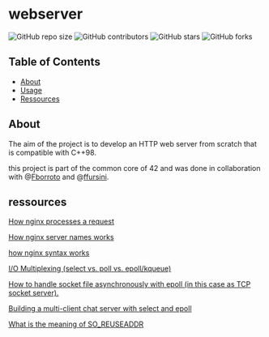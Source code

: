# webserver

![GitHub repo size](https://img.shields.io/github/repo-size/redadoo/webserver)
![GitHub contributors](https://img.shields.io/github/contributors/redadoo/webserver)
![GitHub stars](https://img.shields.io/github/stars/redadoo/webserver?style=social)
![GitHub forks](https://img.shields.io/github/forks/redadoo/webserver?style=social)

## Table of Contents

- [About](#about)
- [Usage](#usage)
- [Ressources](#ressources)

## About

The aim of the project is to develop an HTTP web server from scratch that is compatible with C++98.

this project is part of the common core of 42 and was done in collaboration with @[Fborroto](https://github.com/Fborroto) and @[ffursini](https://github.com/ffursini).

## ressources

[How nginx processes a request](http://nginx.org/en/docs/http/request_processing.html)

[How nginx server names works](http://nginx.org/en/docs/http/server_names.html)

[how nginx syntax works](http://nginx.org/en/docs/beginners_guide.html)

[I/O Multiplexing (select vs. poll vs. epoll/kqueue)](https://nima101.github.io/io_multiplexing)

[How to handle socket file asynchronously with epoll (in this case as TCP socket server).](https://stackoverflow.com/questions/66916835/c-confused-by-epoll-and-socket-fd-on-linux-systems-and-async-threads)

[Building a multi-client chat server with select and epoll](https://mecha-mind.medium.com/a-non-threaded-chat-server-in-c-53dadab8e8f3)

[What is the meaning of SO_REUSEADDR](https://stackoverflow.com/questions/3229860/what-is-the-meaning-of-so-reuseaddr-setsockopt-option-linux)